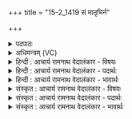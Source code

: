+++
title = "15-2_1419 सं मातृभिर्न"

+++
<details><summary>पदपाठः</summary>

स꣢म्। मा꣣तृ꣡भिः꣢। न। शि꣡शुः꣢꣯। वा꣣वशानः꣢। वृ꣡षा꣢꣯। द꣣धन्वे। पुरुवा꣡रः꣢। पु꣣रु। वा꣡रः꣢꣯। अ꣣द्भिः꣢। म꣡र्यः꣢꣯। न। यो꣡षा꣢꣯म्। अ꣣भि꣢। नि꣣ष्कृत꣢म्। निः꣣। कृत꣢म्। यन्। सम्। ग꣣च्छते। कल꣡शे꣢। उ꣣स्रि꣡या꣢भिः। उ꣣। स्रि꣡या꣢꣯भिः। १४१९।
</details>

<details><summary>अधिमन्त्रम् (VC)</summary>

- पवमानः सोमः
- नोधा गौतमः
- त्रिष्टुप्
- धैवतः
</details>

<details><summary>हिन्दी : आचार्य रामनाथ वेदालंकार - विषयः</summary>

अगले मन्त्र में फिर परमात्मा की प्राप्ति का विषय है।
</details>

<details><summary>हिन्दी : आचार्य रामनाथ वेदालंकार - पदार्थः</summary>

पदार्थान्वय -  (वावशानः) माँ को चाहता हुआ (शिशुः) शिशु (मातृभिः न) जैसे माताओं से धारण किया जाता है, वैसे ही (वावशानः) परमात्मा को चाहता हुआ, (वृषा) उसे अपने प्रेम से सींचनेवाला, (पुरुवारः) बहुत-से सद्गुणों को वरनेवाला सोम जीवात्मा (अद्भिः) परमात्मा के पास से आयी हुई आनन्द-धाराओं से (सं दधन्वे) भली-भाँति धारण किया जाता है और (मर्यः न) मर्त्य पुरुष जैसे (योषाम् अभि) पत्नी के प्रति प्रेम से जाता है, वैसे ही (निष्कृतम् अभि) श्रेष्ठ गुण-कर्म-स्वभावों से अलङ्कृत परमात्मा के प्रति (यन्) जाता हुआ वह (कलशे) आनन्द की कलाओं से परिपूर्ण मोक्षधाम में (संगच्छते) सङ्गत हो जाता है ॥२॥ यहाँ उपमालङ्कार है ॥२॥
</details>

<details><summary>हिन्दी : आचार्य रामनाथ वेदालंकार - भावार्थः</summary>

भावार्थ -  परमात्मा के प्रति उत्कट प्रेम और उत्कट श्रद्धा उसकी प्राप्ति में बड़े कारण बनते हैं ॥२॥
</details>

<details><summary>संस्कृत : आचार्य रामनाथ वेदालंकार - विषयः</summary>

अथ पुनः परमात्मप्राप्तिविषय एवोच्यते।
</details>

<details><summary>संस्कृत : आचार्य रामनाथ वेदालंकार - पदार्थः</summary>

पदार्थान्वय -  (वावशानः) कामयमानः, प्रेमाप्लुतः। [वश कान्तौ, लिटः कानच्। चित्त्वादन्तोदात्तः।] (शिशुः) बालः (मातृभिः न) यथा मातृभिः संधार्यते, तद्वत् (वावशानः) परमात्मानं कामयमानः, (वृषा) तं स्वप्रेम्णा सेक्ता (पुरुवारः) बहून् सद्गुणान् वृणोति यः स सोमो जीवात्मा (अद्भिः) परमात्मनः सकाशादागताभिः आनन्दधाराभिः (सं दधन्वे) संधार्यते। अपि च, (मर्यः न) मर्त्यः पुरुषो यथा (योषाम् अभि) भार्यां प्रति प्रेम्णा याति तथा (निष्कृतम् अभि) सद्गुणकर्मस्वभावैः अलङ्कृतं परमात्मानं प्रति (यन्) गच्छन् स (कलशे) आनन्दकलाभिः परिपूर्णे मोक्षधाम्नि (संगच्छते) संयुज्यते ॥२॥ अत्रोपमालङ्कारः ॥२॥
</details>

<details><summary>संस्कृत : आचार्य रामनाथ वेदालंकार - भावार्थः</summary>

भावार्थ -  परमात्मानं प्रत्युत्कटं प्रेमोत्कृष्टा श्रद्धा च तत्प्राप्तौ परमं निमित्तं जायते ॥२॥
</details>